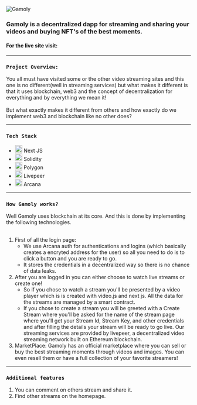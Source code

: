 ![Gamoly](https://user-images.githubusercontent.com/22388017/160281998-89313bba-6b0f-41cd-8b81-2b45479d445e.png)

### Gamoly is a decentralized dapp for streaming and sharing your videos and buying NFT's of the best moments.

#### For the live site visit:

---

### `Project Overview:`

You all must have visited some or the other video streaming sites and this one
is no different(well in streaming services) but what makes it different is that it uses
blockchain, web3 and the concept of decentralization for everything and by everything we mean it!<br>
<br>
But what exactly makes it different from others and how exactly do we implement web3 and
blockchain like no other does?

---

### `Tech Stack`

* <img src="https://user-images.githubusercontent.com/22388017/160281180-667452d7-0fa5-4459-b853-4f7d8c1bbb7f.png" width="20" height="20"/>    Next JS
* <img src="https://user-images.githubusercontent.com/22388017/160281711-2dea0da1-3350-46ba-9ec5-80c262b3f29b.png" width="20" height="20"/>    Solidity
* <img src="https://user-images.githubusercontent.com/22388017/160281277-dcd83bd7-afbf-4e5b-aaee-2d3fca7919bc.svg" width="20" height="20"/>    Polygon
* <img src="https://user-images.githubusercontent.com/22388017/160281440-3153952f-995e-492b-9ec2-abd84eb55fb0.png" width="20" height="20"/>    Livepeer
* <img src="https://user-images.githubusercontent.com/22388017/160281520-1bc29d5f-a3e7-4288-b42d-46b5b87d51d5.png" width="20" height="20"/>    Arcana

---

### `How Gamoly works?`

Well Gamoly uses blockchain at its core. And this is done by implementing the
following technologies.<br><br>
1. First of all  the login page:
   - We use Arcana auth for authentications and logins (which basically creates
       a encryted address for the user) so all you need to do is to click
       a button and you are ready to go.<br>
   - It stores the credentials in a decentralized way so there is no chance of
       data leaks.
1. After you are logged in you can either choose to watch live streams or create
   one!
    - So if you chose to watch a stream you'll be presented by a video player
        which is is created with video.js and next js. All the data for the
        streams are managed by a smart contract.
    - If you chose to create a stream you will be greeted with a Create Stream
        where you'll be asked for the name of the stream page where you'll get your Stream Id, Stream Key, and        other credentials and after filling the details your stream will be ready to go live. Our streaming services are provided by livepeer, a decentralized video streaming network built on Ethereum blockchain. 
1. MarketPlace: Gamoly has an official marketplace where you can sell or buy the best
   streaming moments through videos and images. You can even resell them or have
   a full collection of your favorite streamers!

---

### `Additional features`
  1. You can comment on others stream and share it.
  1. Find other streams on the homepage.




